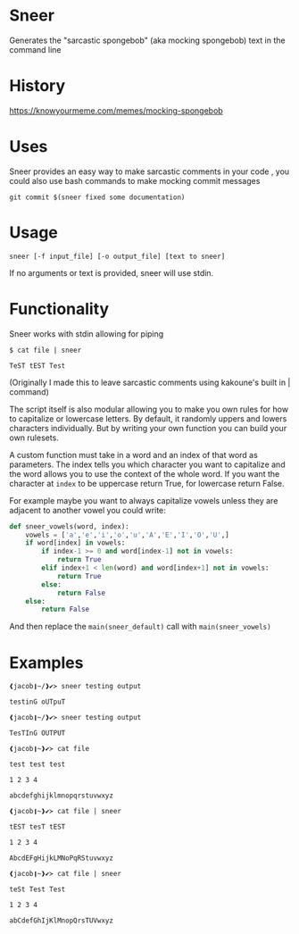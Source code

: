 # Sneer
Generates the "sarcastic spongebob" (aka mocking spongebob) text in the command line 

# History
https://knowyourmeme.com/memes/mocking-spongebob

# Uses
Sneer provides an easy way to make sarcastic comments in your code
, you could also use bash commands to make mocking commit messages

`git commit $(sneer fixed some documentation)`

# Usage
`sneer [-f input_file] [-o output_file] [text to sneer]`

If no arguments or text is provided, sneer will use stdin.

# Functionality
Sneer works with stdin allowing for piping

```
$ cat file | sneer

TeST tEST Test
```

(Originally I made this to leave sarcastic comments using kakoune's built in | command)

The script itself is also modular allowing you
to make you own rules for how to capitalize or lowercase letters.
By default, it randomly uppers and lowers characters individually. But by
writing your own function you can build your own rulesets.

A custom function must take in a word and an index of that word as parameters. The
index tells you which character you want to capitalize and the word allows you to use the context
of the whole word. If you want the character at `index` to be uppercase 
return True, for lowercase return False. 

For example maybe you want to always capitalize vowels 
unless they are adjacent to another vowel you could write:

```python
def sneer_vowels(word, index):
    vowels = ['a','e','i','o','u','A','E','I','O','U',]
    if word[index] in vowels:
        if index-1 >= 0 and word[index-1] not in vowels:
            return True
        elif index+1 < len(word) and word[index+1] not in vowels:
            return True
        else:
            return False
    else:
        return False
```
        
And then replace the `main(sneer_default)` call with `main(sneer_vowels)`

# Examples
```
❰jacob❙~/❱✔≻ sneer testing output

testinG oUTpuT

❰jacob❙~/❱✔≻ sneer testing output

TesTInG OUTPUT

❰jacob❙~❱✔≻ cat file

test test test

1 2 3 4

abcdefghijklmnopqrstuvwxyz

❰jacob❙~❱✔≻ cat file | sneer

tEST tesT tEST

1 2 3 4

AbcdEFgHijkLMNoPqRStuvwxyz

❰jacob❙~❱✔≻ cat file | sneer

teSt Test Test

1 2 3 4

abCdefGhIjKlMnopQrsTUVwxyz
```
